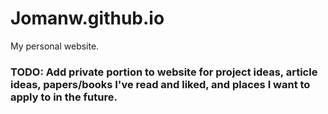 # Jomanw.github.io

My personal website.

### TODO: Add private portion to website for project ideas, article ideas, papers/books I've read and liked, and places I want to apply to in the future.
